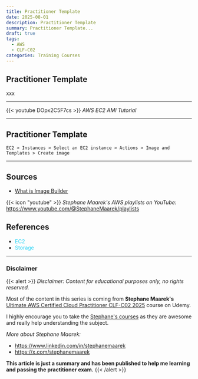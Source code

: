 ```yaml
---
title: Practitioner Template
date: 2025-08-01
description: Practitioner Template
summary: Practitioner Template...
draft: true
tags:
  - AWS
  - CLF-C02
categories: Training Courses
---
```

## Practitioner Template

xxx

---

{{< youtube DOpx2C5F7cs >}}
_AWS EC2 AMI Tutorial_

---

## Practitioner Template

```AWSConsole
EC2 > Instances > Select an EC2 instance > Actions > Image and Templates > Create image
```

---
## Sources

- [What is Image Builder](https://docs.aws.amazon.com/imagebuilder/latest/userguide/what-is-image-builder.html)

{{< icon "youtube" >}} _Stephane Maarek's AWS playlists on YouTube:_ https://www.youtube.com/@StephaneMaarek/playlists
## References

- <font color=#27D3F5>EC2</font>
- <font color=#27D3F5>Storage</font>
---
### Disclaimer

{{< alert >}}
_Disclaimer: Content for educational purposes only, no rights reserved._

Most of the content in this series is coming from **Stephane Maarek's** [Ultimate AWS Certified Cloud Practitioner CLF-C02 2025](https://www.udemy.com/course/aws-certified-cloud-practitioner-new/) course on Udemy.

I highly encourage you to take the [Stephane's courses](https://www.udemy.com/user/stephane-maarek/) as they are awesome and really help understanding the subject.

_More about Stephane Maarek:_

- https://www.linkedin.com/in/stephanemaarek
- https://x.com/stephanemaarek

**This article is just a summary and has been published to help me learning and passing the practitioner exam.**
{{< /alert >}}
